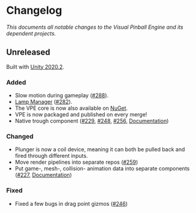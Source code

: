 # Changelog

*This documents all notable changes to the Visual Pinball Engine and its dependent projects.*

## Unreleased

Built with [Unity 2020.2](https://github.com/freezy/VisualPinball.Engine/pull/255).

### Added
- Slow motion during gameplay ([#288](https://github.com/freezy/VisualPinball.Engine/pull/288)).
- [Lamp Manager](https://docs.visualpinball.org/creators-guide/editor/lamp-manager.html) ([#282](https://github.com/freezy/VisualPinball.Engine/pull/282)).
- The VPE core is now also available on [NuGet](https://www.nuget.org/packages/VisualPinball.Engine/).
- VPE is now packaged and published on every merge!
- Native trough component ([#229](https://github.com/freezy/VisualPinball.Engine/pull/229), [#248](https://github.com/freezy/VisualPinball.Engine/pull/248), [#256](https://github.com/freezy/VisualPinball.Engine/pull/256), [Documentation](https://docs.visualpinball.org/creators-guide/manual/mechanisms/troughs.html))

### Changed
- Plunger is now a coil device, meaning it can both be pulled back and fired through different inputs.
- Move render pipelines into separate repos ([#259](https://github.com/freezy/VisualPinball.Engine/pull/259))
- Put game-, mesh-, collision- animation data into separate components ([#227](https://github.com/freezy/VisualPinball.Engine/pull/227), [Documentation](https://docs.visualpinball.org/creators-guide/editor/unity-components.html)) 

### Fixed
- Fixed a few bugs in drag point gizmos ([#246](https://github.com/freezy/VisualPinball.Engine/pull/246))
